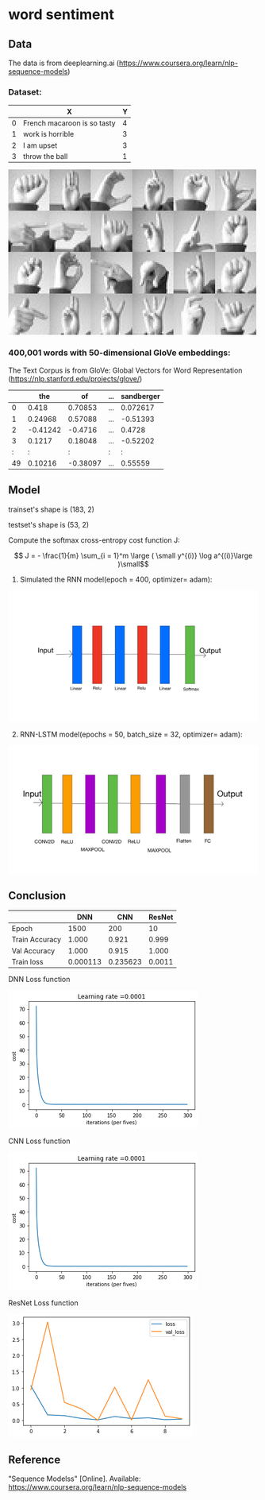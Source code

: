 # word sentiment

## Data

The data is from deeplearning.ai (https://www.coursera.org/learn/nlp-sequence-models)

### Dataset:

||X|Y|
| --- | --- | --- |
|0|French macaroon is so tasty|4|
|1|work is horrible|3|
|2|I am upset|3|
|3|throw the ball|1|

![sen1](https://github.com/Martinyeh81/CNN/blob/main/images/amer_sign3.png)

### 400,001 words with 50-dimensional GloVe embeddings:

The Text Corpus is from GloVe: Global Vectors for Word Representation (https://nlp.stanford.edu/projects/glove/)

||the|of|...|sandberger|
| --- | --- | --- | --- | --- |
|0|0.418|0.70853|...|0.072617|
|1|0.24968|0.57088|...|-0.51393|
|2|-0.41242|-0.4716|...|0.4728|
|3|0.1217|0.18048|...|-0.52202|
|:|:|:|:|:|
|49|0.10216|-0.38097|...|0.55559|


## Model

trainset's shape is (183, 2)

testset's shape is (53, 2)

Compute the softmax cross-entropy cost function J:

$$ J = - \frac{1}{m}  \sum_{i = 1}^m  \large ( \small y^{(i)} \log a^{(i)}\large )\small$$

1. Simulated the RNN model(epoch = 400, optimizer= adam):

![sen2](https://github.com/Martinyeh81/CNN/blob/main/images/DNN_layer.png)

2. RNN-LSTM model(epochs = 50, batch_size = 32, optimizer= adam):

![sen3](https://github.com/Martinyeh81/CNN/blob/main/images/CNN_layer.png)


## Conclusion

||DNN|CNN|ResNet|
| --- | --- | --- | --- |
|Epoch|1500|200|10
|Train Accuracy|1.000|0.921|0.999|
|Val Accuracy|1.000|0.915|1.000|
|Train loss|0.000113|0.235623|0.0011|

DNN Loss function

![sign9](https://github.com/Martinyeh81/CNN/blob/main/images/DNN_loss.png)

CNN Loss function

![sign10](https://github.com/Martinyeh81/CNN/blob/main/images/CNN_loss.png)

ResNet Loss function

![sign11](https://github.com/Martinyeh81/CNN/blob/main/images/ResNet_loss.png)

## Reference

"Sequence Modelss" [Online]. Available: https://www.coursera.org/learn/nlp-sequence-models


